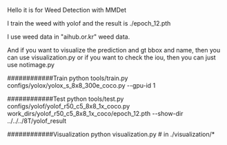 Hello it is for Weed Detection with MMDet

I train the weed with yolof and the result is ./epoch_12.pth

I use weed data in "aihub.or.kr" weed data.

And if you want to visualize the prediction and gt bbox and name, then you can use visualization.py 
or if you want to check the iou, then you can just use notimage.py


############Train
python tools/train.py configs/yolox/yolox_s_8x8_300e_coco.py --gpu-id 1



############Test
python tools/test.py configs/yolof/yolof_r50_c5_8x8_1x_coco.py work_dirs/yolof_r50_c5_8x8_1x_coco/epoch_12.pth --show-dir ../../../8T/yolof_result

############Visualization
python visualization.py # in ./visualization/*
